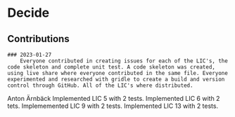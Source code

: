 # Decide


## Contributions
    
    ### 2023-01-27
        Everyone contributed in creating issues for each of the LIC's, the code skeleton and complete unit test. A code skeleton was created, using live share where everyone contributed in the same file. Everyone experimented and researched with gridle to create a build and version control through GitHub. All of the LIC's where distributed.
    
Anton Ärnbäck
    Implemented LIC 5 with 2 tests.
    Implemented LIC 6 with 2 tets.
    Implememented LIC 9 with 2 tests.
    Implemented LIC 13 with 2 tests.
